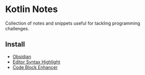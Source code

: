 # Kotlin Notes
Collection of notes and snippets useful for tackling programming challenges.

## Install
- [Obsidian](https://obsidian.md/)
- [Editor Syntax Highlight](https://github.com/deathau/cm-editor-syntax-highlight-obsidian)
- [Code Block Enhancer](https://github.com/nyable/obsidian-code-block-enhancer)